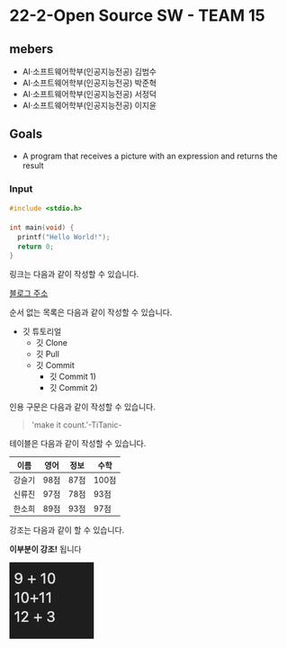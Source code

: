 # 22-2-Open Source SW - TEAM 15
## mebers
* AI·소프트웨어학부(인공지능전공) 김범수
* AI·소프트웨어학부(인공지능전공) 박준혁
* AI·소프트웨어학부(인공지능전공) 서정덕
* AI·소프트웨어학부(인공지능전공) 이지윤
## Goals
* A program that receives a picture with an expression and returns the result
  
### Input
```c
#include <stdio.h>

int main(void) {
  printf("Hello World!");
  return 0;
}
```

링크는 다음과 같이 작성할 수 있습니다.

[블로그 주소](https://cordingdiary.tistory.com/)

순서 없는 목록은 다음과 같이 작성할 수 있습니다.

* 깃 튜토리얼
  * 깃 Clone
  * 깃 Pull
  * 깃 Commit
    * 깃 Commit 1)
    * 깃 Commit 2)

인용 구문은 다음과 같이 작성할 수 있습니다.

> 'make it count.'-TiTanic- 

테이블은 다음과 같이 작성할 수 있습니다.

이름|영어|정보|수학
---|---|---|---|
강슬기|98점|87점|100점|
신류진|97점|78점|93점|
한소희|89점|93점|97점|

강조는 다음과 같이 할 수 있습니다.

**이부분이 강조!** 됩니다

![예시 이미지](https://raw.githubusercontent.com/EASYhz/22-2-OpenSW/main/img1.png)